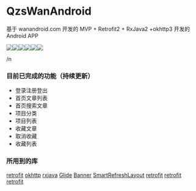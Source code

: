 # QzsWanAndroid
基于 wanandroid.com 开发的 MVP + Retrofit2 + RxJava2 +okhttp3 开发的 Android APP

![](https://github.com/javaexception/QzsWanAndroid/blob/master/gif/ic6.gif)![](https://github.com/javaexception/QzsWanAndroid/blob/master/gif/ic11.jpg)![](https://github.com/javaexception/QzsWanAndroid/blob/master/gif/ic2.jpg)![](https://github.com/javaexception/QzsWanAndroid/blob/master/gif/ic3.jpg)![](https://github.com/javaexception/QzsWanAndroid/blob/master/gif/ic4.jpg)![](https://github.com/javaexception/QzsWanAndroid/blob/master/gif/ic5.jpg)

/n
### 目前已完成的功能（持续更新）

- 登录注册登出
- 首页文章列表
- 首页搜索文章
- 项目分类
- 项目列表
- 收藏文章
- 取消收藏
- 收藏列表

### 所用到的库

[retrofit](https://github.com/square/retrofit)
[okhttp](https://github.com/square/okhttp)
[rxjava](https://github.com/ReactiveX/RxJava)
[Glide](https://github.com/bumptech/glide)
[Banner](https://github.com/youth5201314/banner)
[SmartRefreshLayout](https://github.com/scwang90/SmartRefreshLayout)
[retrofit](https://github.com/square/retrofit)
[retrofit](https://github.com/square/retrofit)
[retrofit](https://github.com/square/retrofit)

